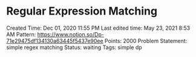 # Regular Expression Matching

Created Time: Dec 01, 2020 11:55 PM
Last edited time: May 23, 2021 8:53 AM
Pattern: https://www.notion.so/Dp-71e29475df134130a63445f5437e90ee
Points: 2000
Problem Statement: simple regex matching
Status: waiting
Tags: simple dp